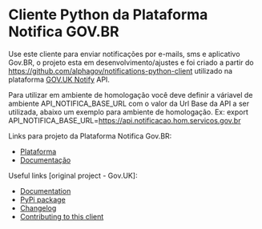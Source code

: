 # Cliente Python da Plataforma Notifica GOV.BR  

Use este cliente para enviar notificações por e-mails, sms e aplicativo Gov.BR, o projeto esta em desenvolvimento/ajustes e foi criado a partir do https://github.com/alphagov/notifications-python-client utilizado na plataforma [GOV.UK Notify](https://www.notifications.service.gov.uk) API.

Para utilizar em ambiente de homologação você deve definir a váriavel de ambiente API_NOTIFICA_BASE_URL com o valor da Url Base da API a ser utilizada, abaixo um exemplo para ambiente de homologação.
Ex: export API_NOTIFICA_BASE_URL=https://api.notificacao.hom.servicos.gov.br

Links para projeto da Plataforma Notifica Gov.BR:

- [Plataforma](https://notificacao.servicos.gov.br)
- [Documentação](https://notificacao.servicos.gov.br/using-notify/get-started)


Useful links [original project - Gov.UK]:

- [Documentation](https://docs.notifications.service.gov.uk/python.html)
- [PyPi package](https://pypi.org/project/notifications-python-client/)
- [Changelog](https://github.com/alphagov/notifications-python-client/blob/master/CHANGELOG.md)
- [Contributing to this client](https://github.com/alphagov/notifications-python-client/blob/master/CONTRIBUTING.md)

